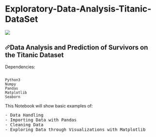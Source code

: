 # Exploratory-Data-Analysis-Titanic-DataSet

<img src="https://camo.githubusercontent.com/51fe0e93862af83c7b5ae6d3c4c266c701d52917363ab9bc9d111adda275de66/68747470733a2f2f696d61676573382e616c706861636f646572732e636f6d2f3430352f3430353032392e6a7067" data-canonical-src="https://images8.alphacoders.com/405/405029.jpg" style="max-width: 100%;">
<h2 dir="auto"><a id="user-content-data-analysis-and-prediction-of-survivors-on-the-titanic-dataset" class="anchor" aria-hidden="true" href="#data-analysis-and-prediction-of-survivors-on-the-titanic-dataset"><svg class="octicon octicon-link" viewBox="0 0 16 16" version="1.1" width="16" height="16" aria-hidden="true"><path fill-rule="evenodd" d="M7.775 3.275a.75.75 0 001.06 1.06l1.25-1.25a2 2 0 112.83 2.83l-2.5 2.5a2 2 0 01-2.83 0 .75.75 0 00-1.06 1.06 3.5 3.5 0 004.95 0l2.5-2.5a3.5 3.5 0 00-4.95-4.95l-1.25 1.25zm-4.69 9.64a2 2 0 010-2.83l2.5-2.5a2 2 0 012.83 0 .75.75 0 001.06-1.06 3.5 3.5 0 00-4.95 0l-2.5 2.5a3.5 3.5 0 004.95 4.95l1.25-1.25a.75.75 0 00-1.06-1.06l-1.25 1.25a2 2 0 01-2.83 0z"></path></svg></a>Data Analysis and Prediction of Survivors on the Titanic Dataset</h2>

<p dir="auto">Dependencies:</p>
<pre class="notranslate"><code>
Python3
Numpy
Pandas
Matplotlib
Seaborn 
</code></pre>

<p dir="auto">This Notebook will show basic examples of:</p>
<pre class="notranslate">
- Data Handling
- Importing Data with Pandas
- Cleaning Data
- Exploring Data through Visualizations with Matplotlib
</code></pre>
